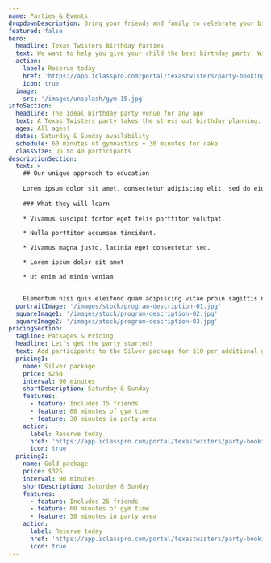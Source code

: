 ```yaml
---
name: Parties & Events
dropdownDescription: Bring your friends and family to celebrate your big day.
featured: false
hero:
  headline: Texas Twisters Birthday Parties
  text: We want to help you give your child the best birthday party! With the gym to themselves, they'll enjoy supervised open gym time, organized games, obstacle courses, and more. Don't wait, grab your spot today!
  action:
    label: Reserve today
    href: 'https://app.iclasspro.com/portal/texastwisters/party-booking-01-date'
    icon: true
  image:
    src: '/images/unsplash/gym-15.jpg'
infoSection:
  headline: The ideal birthday party venue for any age
  text: A Texas Twisters party takes the stress out birthday planning. Our coaches take care of all the details, and make sure your child and all their friends have an amazing time.
  ages: All ages!
  dates: Saturday & Sunday availability
  schedule: 60 minutes of gymnastics + 30 minutes for cake
  classSize: Up to 40 participants
descriptionSection:
  text: >
    ## Our unique approach to education
            
    Lorem ipsum dolor sit amet, consectetur adipiscing elit, sed do eiusmod tempor incididunt ut labore et dolore magna aliqua. Nisl pretium fusce id velit ut. Id porta nibh venenatis cras sed felis eget velit. Ut morbi tincidunt augue interdum velit. Ipsum faucibus vitae aliquet nec ullamcorper sit amet. Viverra orci sagittis eu volutpat odio facilisis mauris. Diam quis enim lobortis scelerisque fermentum. Viverra mauris in aliquam sem fringilla. 
        
    ### What they will learn
          
    * Vivamus suscipit tortor eget felis porttitor volutpat.

    * Nulla porttitor accumsan tincidunt.

    * Vivamus magna justo, lacinia eget consectetur sed.

    * Lorem ipsum dolor sit amet

    * Ut enim ad minim veniam


    Elementum nisi quis eleifend quam adipiscing vitae proin sagittis nisl. Viverra vitae congue eu consequat ac felis donec et odio. Euismod nisi porta lorem mollis aliquam ut porttitor. Sed nisi lacus sed viverra tellus. Augue lacus viverra vitae congue eu consequat ac felis donec. Elementum pulvinar etiam non quam lacus. Ut venenatis tellus in metus vulputate. Ultrices dui sapien eget mi proin sed libero enim. Id velit ut tortor pretium viverra suspendisse.
  portraitImage: '/images/stock/program-description-01.jpg'
  squareImage1: '/images/stock/program-description-02.jpg'
  squareImage2: '/images/stock/program-description-03.jpg'
pricingSection:
  tagline: Packages & Pricing
  headline: Let's get the party started!
  text: Add participants to the Silver package for $10 per additional guest, up to 40 guests. Increase gym time by 30 minutes for $50, up to a total of 3 hours.
  pricing1:
    name: Silver package
    price: $250
    interval: 90 minutes
    shortDescription: Saturday & Sunday
    features:
      - feature: Includes 15 friends
      - feature: 60 minutes of gym time
      - feature: 30 minutes in party area
    action:
      label: Reserve today
      href: 'https://app.iclasspro.com/portal/texastwisters/party-booking-01-date'
      icon: true
  pricing2:
    name: Gold package
    price: $325
    interval: 90 minutes
    shortDescription: Saturday & Sunday
    features:
      - feature: Includes 25 friends
      - feature: 60 minutes of gym time
      - feature: 30 minutes in party area
    action:
      label: Reserve today
      href: 'https://app.iclasspro.com/portal/texastwisters/party-booking-01-date'
      icon: true
---
```

